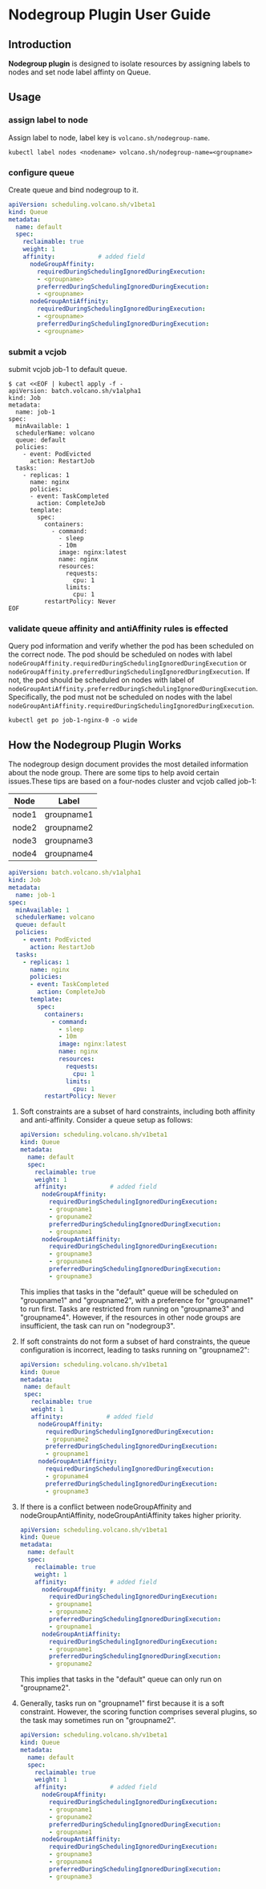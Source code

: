# Nodegroup Plugin User Guide

## Introduction

**Nodegroup plugin** is designed to isolate resources by assigning labels to nodes and set node label affinty on Queue.

## Usage

### assign label to node
Assign label to node, label key is `volcano.sh/nodegroup-name`.
```shell script
kubectl label nodes <nodename> volcano.sh/nodegroup-name=<groupname>
```

### configure queue
Create queue and bind nodegroup to it.

   ```yaml
   apiVersion: scheduling.volcano.sh/v1beta1
   kind: Queue
   metadata:
     name: default
     spec:
       reclaimable: true
       weight: 1
       affinity:            # added field
         nodeGroupAffinity:
           requiredDuringSchedulingIgnoredDuringExecution:
           - <groupname>
           preferredDuringSchedulingIgnoredDuringExecution:
           - <groupname>
         nodeGroupAntiAffinity:
           requiredDuringSchedulingIgnoredDuringExecution:
           - <groupname>
           preferredDuringSchedulingIgnoredDuringExecution:
           - <groupname>
   ```
### submit a vcjob

submit vcjob job-1 to default queue.

```shell script
$ cat <<EOF | kubectl apply -f -
apiVersion: batch.volcano.sh/v1alpha1
kind: Job
metadata:
  name: job-1
spec:
  minAvailable: 1
  schedulerName: volcano
  queue: default
  policies:
    - event: PodEvicted
      action: RestartJob
  tasks:
    - replicas: 1
      name: nginx
      policies:
      - event: TaskCompleted
        action: CompleteJob
      template:
        spec:
          containers:
            - command:
              - sleep
              - 10m
              image: nginx:latest
              name: nginx
              resources:
                requests:
                  cpu: 1
                limits:
                  cpu: 1
          restartPolicy: Never
EOF
```

### validate queue affinity and antiAffinity rules is effected

Query pod information and verify whether the pod has been scheduled on the correct node. The pod should be scheduled on nodes with
label `nodeGroupAffinity.requiredDuringSchedulingIgnoredDuringExecution` or `nodeGroupAffinity.preferredDuringSchedulingIgnoredDuringExecution`. If not, the pod should be scheduled on nodes with label of `nodeGroupAntiAffinity.preferredDuringSchedulingIgnoredDuringExecution`. Specifically, the pod must not be scheduled on nodes with the label `nodeGroupAntiAffinity.requiredDuringSchedulingIgnoredDuringExecution`.

```shell script
kubectl get po job-1-nginx-0 -o wide 
```

## How the Nodegroup Plugin Works

The nodegroup design document provides the most detailed information about the node group. There are some tips to help avoid certain issues.These tips are based on a four-nodes cluster and vcjob called job-1:

| Node | Label |
| ------ | ------ |
| node1 | groupname1 |
| node2 | groupname2 |
| node3 | groupname3 |
| node4 | groupname4 |

```yaml
apiVersion: batch.volcano.sh/v1alpha1
kind: Job
metadata:
  name: job-1
spec:
  minAvailable: 1
  schedulerName: volcano
  queue: default
  policies:
    - event: PodEvicted
      action: RestartJob
  tasks:
    - replicas: 1
      name: nginx
      policies:
      - event: TaskCompleted
        action: CompleteJob
      template:
        spec:
          containers:
            - command:
              - sleep
              - 10m
              image: nginx:latest
              name: nginx
              resources:
                requests:
                  cpu: 1
                limits:
                  cpu: 1
          restartPolicy: Never
```

1. Soft constraints are a subset of hard constraints, including both affinity and anti-affinity. Consider a queue setup as follows:
   ```yaml
   apiVersion: scheduling.volcano.sh/v1beta1
   kind: Queue
   metadata:
     name: default
     spec:
       reclaimable: true
       weight: 1
       affinity:            # added field
         nodeGroupAffinity:
           requiredDuringSchedulingIgnoredDuringExecution:
           - groupname1
           - gropuname2
           preferredDuringSchedulingIgnoredDuringExecution:
           - groupname1
         nodeGroupAntiAffinity:
           requiredDuringSchedulingIgnoredDuringExecution:
           - groupname3
           - gropuname4
           preferredDuringSchedulingIgnoredDuringExecution:
           - groupname3
   ```
   This implies that tasks in the "default" queue will be scheduled on "groupname1" and "groupname2", with a preference for "groupname1" to run first. Tasks are restricted from running on "groupname3" and "groupname4". However, if the resources in other node groups are insufficient, the task can run on "nodegroup3".

2. If soft constraints do not form a subset of hard constraints, the queue configuration is incorrect, leading to tasks running on "groupname2":
    ```yaml
   apiVersion: scheduling.volcano.sh/v1beta1
   kind: Queue
   metadata:
     name: default
     spec:
       reclaimable: true
       weight: 1
       affinity:            # added field
         nodeGroupAffinity:
           requiredDuringSchedulingIgnoredDuringExecution:
           - gropuname2
           preferredDuringSchedulingIgnoredDuringExecution:
           - groupname1
         nodeGroupAntiAffinity:
           requiredDuringSchedulingIgnoredDuringExecution:
           - gropuname4
           preferredDuringSchedulingIgnoredDuringExecution:
           - groupname3
   ```

3. If there is a conflict between nodeGroupAffinity and nodeGroupAntiAffinity, nodeGroupAntiAffinity takes higher priority.
   ```yaml
   apiVersion: scheduling.volcano.sh/v1beta1
   kind: Queue
   metadata:
     name: default
     spec:
       reclaimable: true
       weight: 1
       affinity:            # added field
         nodeGroupAffinity:
           requiredDuringSchedulingIgnoredDuringExecution:
           - groupname1
           - gropuname2
           preferredDuringSchedulingIgnoredDuringExecution:
           - groupname1
         nodeGroupAntiAffinity:
           requiredDuringSchedulingIgnoredDuringExecution:
           - groupname1
           preferredDuringSchedulingIgnoredDuringExecution:
           - gropuname2
   ```
   This implies that tasks in the "default" queue can only run on "groupname2".

4. Generally, tasks run on "groupname1" first because it is a soft constraint. However, the scoring function comprises several plugins, so the task may sometimes run on "groupname2".
   ```yaml
   apiVersion: scheduling.volcano.sh/v1beta1
   kind: Queue
   metadata:
     name: default
     spec:
       reclaimable: true
       weight: 1
       affinity:            # added field
         nodeGroupAffinity:
           requiredDuringSchedulingIgnoredDuringExecution:
           - groupname1
           - gropuname2
           preferredDuringSchedulingIgnoredDuringExecution:
           - groupname1
         nodeGroupAntiAffinity:
           requiredDuringSchedulingIgnoredDuringExecution:
           - groupname3
           - gropuname4
           preferredDuringSchedulingIgnoredDuringExecution:
           - groupname3
   ```

